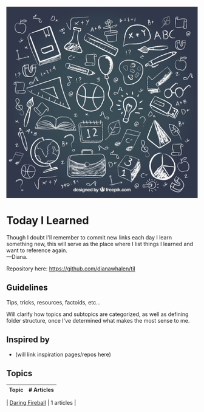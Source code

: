 ![Today I Learned](259182-P4SPSY-16.jpg)

# Today I Learned

Though I doubt I'll remember to commit new links each day I learn something new, this will serve as the place where I list things I learned and want to reference again.
<br />&mdash;Diana.

Repository here: https://github.com/dianawhalen/til

## Guidelines

Tips, tricks, resources, factoids, etc...

Will clarify how topics and subtopics are categorized, as well as defining folder structure, once I've determined what makes the most sense to me.

## Inspired by

 * (will link inspiration pages/repos here)

## Topics

|Topic|# Articles|
|------|----------|

 | [Daring Fireball](https://daringfireball.net/projects/markdown/) | 1 articles |
